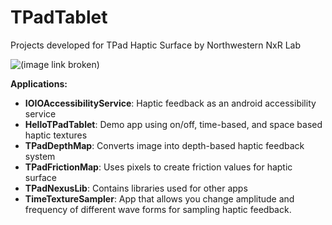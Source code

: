 TPadTablet
==========

Projects developed for TPad Haptic Surface 
by Northwestern NxR Lab

![(image link broken)](http://tpadtablet.org/wp-content/uploads/2013/04/130x180.jpg "title")

<b>Applications:</b>
  * **IOIOAccessibilityService**: Haptic feedback as an android accessibility service
  * **HelloTPadTablet**: Demo app using on/off, time-based, and space based haptic textures
  * **TPadDepthMap**: Converts image into depth-based haptic feedback system
  * **TPadFrictionMap**: Uses pixels to create friction values for haptic surface
  * **TPadNexusLib**: Contains libraries used for other apps
  * **TimeTextureSampler**: App that allows you change amplitude and frequency of different wave forms for sampling haptic feedback.
